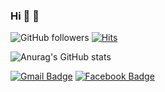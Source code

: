 ### Hi 👋 🤔 

![GitHub followers](https://img.shields.io/github/followers/ShinHoChull?style=social)
[![Hits](https://hits.seeyoufarm.com/api/count/incr/badge.svg?url=https%3A%2F%2Fgithub.com%2FShinHoChull&count_bg=%2361C713&title_bg=%23981111&icon=&icon_color=%23B61515&title=hits&edge_flat=false)](https://github.com/ShinHoChull) 


![Anurag's GitHub stats](https://github-readme-stats.vercel.app/api?username=ShinHoChull&show_icons=true&theme=radical)

[![Gmail Badge](https://img.shields.io/badge/Gmail-d14736?style=flat.sguare&logo=Gmail&logoColor=white&link=mailto:toyy1004kr@gmail.com)](mailto:toyy1004kr@gmail.com)
[![Facebook Badge](https://img.shields.io/badge/facebook-1877f2?style=flat.sguare&logo=facebook&logoColor=white&link=https://www.facebook.com/profile.php?id=100002001408932)](https://www.facebook.com/profile.php?id=100002001408932)

<!--
**ShinHoChull/ShinHoChull** is a ✨ _special_ ✨ repository because its `README.md` (this file) appears on your GitHub profile.

Here are some ideas to get you started:

- 🔭 I’m currently working on ...
- 🌱 I’m currently learning ...
- 👯 I’m looking to collaborate on ...
- 🤔 I’m looking for help with ...
- 💬 Ask me about ...
- 📫 How to reach me: ...
- 😄 Pronouns: ...
- ⚡ Fun fact: ...
-->
